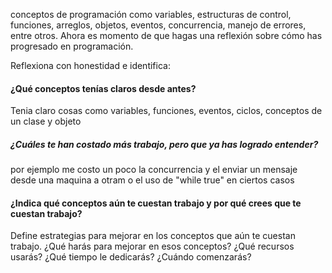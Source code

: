 conceptos de programación como variables, estructuras de control, funciones, arreglos, objetos, eventos, concurrencia, manejo de errores, entre otros. 
Ahora es momento de que hagas una reflexión sobre cómo has progresado en programación.

Reflexiona con honestidad e identifica:

#### ¿Qué conceptos tenías claros desde antes?
Tenia claro cosas como variables, funciones, eventos, ciclos, conceptos de un clase y objeto 
##### ¿Cuáles te han costado más trabajo, pero que ya has logrado entender?
por ejemplo me costo un poco la concurrencia y el enviar un mensaje desde una maquina a otram o el uso de 
"while true" en ciertos casos

#### ¿Indica qué conceptos aún te cuestan trabajo y por qué crees que te cuestan trabajo?
Define estrategias para mejorar en los conceptos que aún te cuestan trabajo. ¿Qué harás para mejorar en esos conceptos? ¿Qué recursos usarás? ¿Qué tiempo le dedicarás? ¿Cuándo comenzarás?
